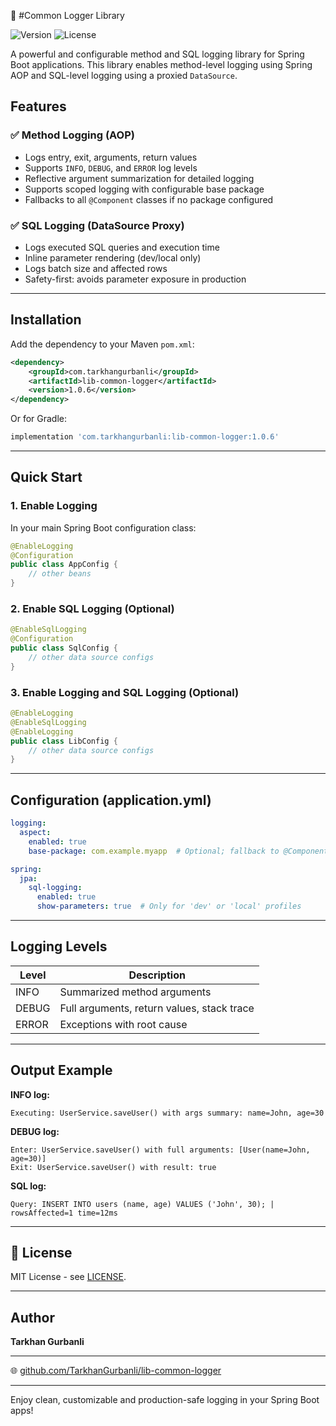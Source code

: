 📜 #Common Logger Library

![Version](https://img.shields.io/badge/version-v1.0.6-blue) ![License](https://img.shields.io/badge/license-MIT-green)

A powerful and configurable method and SQL logging library for Spring Boot applications. This library enables method-level logging using Spring AOP and SQL-level logging using a proxied `DataSource`.

## Features

### ✅ Method Logging (AOP)

- Logs entry, exit, arguments, return values
- Supports `INFO`, `DEBUG`, and `ERROR` log levels
- Reflective argument summarization for detailed logging
- Supports scoped logging with configurable base package
- Fallbacks to all `@Component` classes if no package configured

### ✅ SQL Logging (DataSource Proxy)

- Logs executed SQL queries and execution time
- Inline parameter rendering (dev/local only)
- Logs batch size and affected rows
- Safety-first: avoids parameter exposure in production

---

## Installation

Add the dependency to your Maven `pom.xml`:

```xml
<dependency>
    <groupId>com.tarkhangurbanli</groupId>
    <artifactId>lib-common-logger</artifactId>
    <version>1.0.6</version>
</dependency>
```

Or for Gradle:

```groovy
implementation 'com.tarkhangurbanli:lib-common-logger:1.0.6'
```

---

## Quick Start

### 1. Enable Logging

In your main Spring Boot configuration class:

```java
@EnableLogging
@Configuration
public class AppConfig {
    // other beans
}
```

### 2. Enable SQL Logging (Optional)

```java
@EnableSqlLogging
@Configuration
public class SqlConfig {
    // other data source configs
}
```

### 3. Enable Logging and SQL Logging (Optional)

```java
@EnableLogging
@EnableSqlLogging
@EnableLogging
public class LibConfig {
    // other data source configs
}
```

---

## Configuration (application.yml)

```yaml
logging:
  aspect:
    enabled: true
    base-package: com.example.myapp  # Optional; fallback to @Component if not set

spring:
  jpa:
    sql-logging:
      enabled: true
      show-parameters: true  # Only for 'dev' or 'local' profiles
```

---

## Logging Levels

| Level | Description                                |
| ----- | ------------------------------------------ |
| INFO  | Summarized method arguments                |
| DEBUG | Full arguments, return values, stack trace |
| ERROR | Exceptions with root cause                 |

---

## Output Example

**INFO log:**

```
Executing: UserService.saveUser() with args summary: name=John, age=30
```

**DEBUG log:**

```
Enter: UserService.saveUser() with full arguments: [User(name=John, age=30)]
Exit: UserService.saveUser() with result: true
```

**SQL log:**

```
Query: INSERT INTO users (name, age) VALUES ('John', 30); | rowsAffected=1 time=12ms
```

---

## 📜 License

MIT License - see [LICENSE](LICENSE).

---

## Author

**Tarkhan Gurbanli**

---

🌐 [github.com/TarkhanGurbanli/lib-common-logger](https://github.com/TarkhanGurbanli/lib-common-logger)

---

Enjoy clean, customizable and production-safe logging in your Spring Boot apps!

